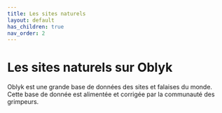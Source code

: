 ```yaml
---
title: Les sites naturels
layout: default
has_children: true
nav_order: 2
---
```


# Les sites naturels sur Oblyk

Oblyk est une grande base de données des sites et falaises du monde. Cette base de donnée est alimentée et corrigée par la communauté des grimpeurs.